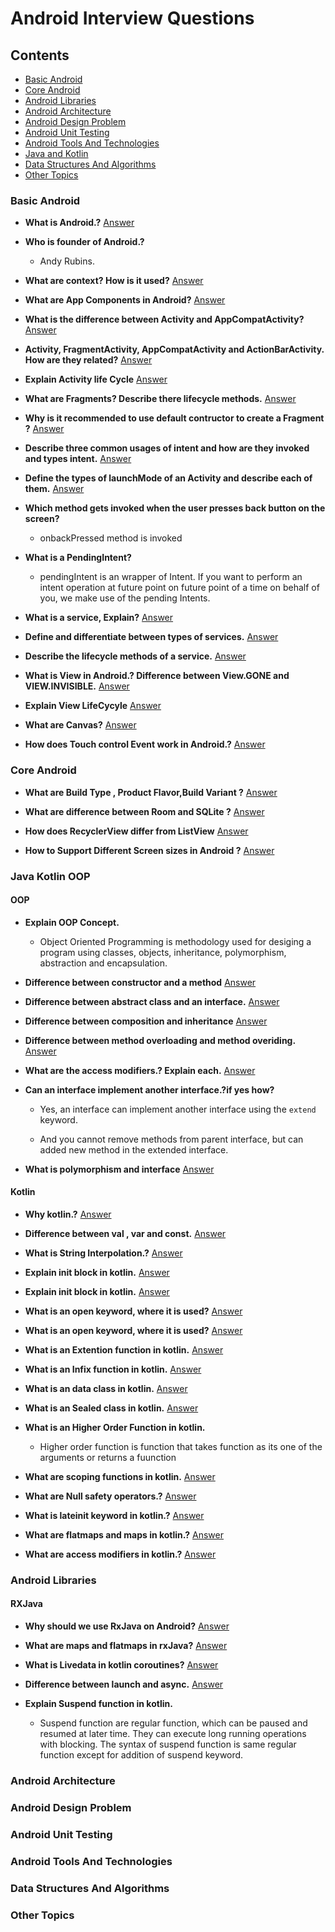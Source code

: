 # Android Interview Questions

## Contents
* [Basic Android](#basic-android)
* [Core Android](#core-android)
* [Android Libraries](#android-libraries)
* [Android Architecture](#android-architecture)
* [Android Design Problem](#android-design-problem)
* [Android Unit Testing](#android-unit-testing)
* [Android Tools And Technologies](#android-tools-and-technologies)
* [Java and Kotlin](#java-and-kotlin)
* [Data Structures And Algorithms](#data-structures-and-algorithms)
* [Other Topics](#other-topics)

### Basic Android

* **What is Android.?** [Answer](https://github.com/Manohar2710/android-cheat-sheet/blob/master/Basic%20Android/What_is_Android.md)

* **Who is founder of Android.?**

	- Andy Rubins.

* **What are context? How is it used?** [Answer](https://github.com/Manohar2710/android-cheat-sheet/blob/master/Basic%20Android/What_is_Context.md)

* **What are App Components in Android?** [Answer](https://github.com/Manohar2710/android-cheat-sheet/blob/master/Basic%20Android/app_components.md)

* **What is the difference between Activity and AppCompatActivity?** [Answer](https://github.com/Manohar2710/android-cheat-sheet/blob/master/Basic%20Android/difference_between_Activity_and_AppCompatActivity.md)  

* **Activity, FragmentActivity, AppCompatActivity and ActionBarActivity. How are they related?** [Answer](https://github.com/Manohar2710/android-cheat-sheet/blob/master/Basic%20Android/How_are_they_related.md)  

* **Explain Activity life Cycle** [Answer](https://github.com/Manohar2710/android-cheat-sheet/blob/master/Basic%20Android/Explain_Activity_life_Cycle.md)

* **What are Fragments? Describe there lifecycle methods.** [Answer](https://github.com/Manohar2710/android-cheat-sheet/blob/master/Basic%20Android/What_are_Fragments.md)

* **Why is it recommended to use default contructor to create a Fragment ?** [Answer](https://github.com/Manohar2710/android-cheat-sheet/blob/master/Basic%20Android/Why_Default_Constructor.md)

* **Describe three common usages of intent and how are they invoked and types intent.** [Answer](https://github.com/Manohar2710/android-cheat-sheet/blob/master/Basic%20Android/common_usages_of_intent.md)  

* **Define the types of launchMode of an Activity and describe each of them.** [Answer](https://github.com/Manohar2710/android-cheat-sheet/blob/master/Basic%20Android/types_of_launchModes.md)   

* **Which method gets invoked when the user presses back button on the screen?**  
	- onbackPressed method is invoked   

* **What is a PendingIntent?**  
	- pendingIntent is an wrapper of Intent. If you want to perform an intent operation at future point on future point of a time on behalf of you, we make use of the pending Intents.   

* **What is a service, Explain?** [Answer](https://github.com/Manohar2710/android-cheat-sheet/blob/master/Basic%20Android/What_is_a_service.md) 

* **Define and differentiate between types of services.** [Answer](https://github.com/Manohar2710/android-cheat-sheet/blob/master/Basic%20Android/two_types_of_services.md)  

* **Describe the lifecycle methods of a service.** [Answer](https://github.com/Manohar2710/android-cheat-sheet/blob/master/Basic%20Android/lifecycle_methods_of_a_service.md)   

* **What is View in Android.? Difference between View.GONE and VIEW.INVISIBLE.** [Answer](https://github.com/Manohar2710/android-cheat-sheet/blob/master/Basic%20Android/View_in_Android.md)

* **Explain View LifeCycyle** [Answer](https://github.com/Manohar2710/android-cheat-sheet/blob/master/Core%20Android/View_LifeCycyle.md) 

* **What are Canvas?** [Answer](https://github.com/Manohar2710/android-cheat-sheet/blob/master/Core%20Android/what_are_canvas.md) 

* **How does Touch control Event work in Android.?** [Answer](https://github.com/Manohar2710/android-cheat-sheet/blob/master/Core%20Android/what_are_touch_control_event.md)


### Core Android

* **What are Build Type , Product Flavor,Build Variant ?** [Answer](https://github.com/Manohar2710/android-cheat-sheet/blob/master/Core%20Android/Build_Type_Product_Flavor_Build_Variant.md)    

* **What are difference between Room and SQLite ?** [Answer](https://github.com/Manohar2710/android-cheat-sheet/blob/master/Core%20Android/Room_and_SQLite.md) 

* **How does RecyclerView differ from ListView** [Answer](https://github.com/Manohar2710/android-cheat-sheet/blob/master/Core%20Android/RecyclerView_differ_from_ListView.md)  

* **How to Support Different Screen sizes in Android ?** [Answer](https://github.com/Manohar2710/android-cheat-sheet/blob/master/Core%20Android/Different_Screen_sizes.md) 


### Java Kotlin OOP

#### OOP
* **Explain OOP Concept.** 
	- Object Oriented Programming is methodology used for desiging a program using classes, objects, inheritance, polymorphism, abstraction and encapsulation.

* **Difference between constructor and a method** [Answer](https://github.com/Manohar2710/android-cheat-sheet/blob/master/Java%20Kotlin/diff_const_and_method.md) 

* **Difference between abstract class and an interface.** [Answer](https://github.com/Manohar2710/android-cheat-sheet/blob/master/Java%20Kotlin/diff_abstract_interface.md)

* **Difference between composition and inheritance** [Answer](https://github.com/Manohar2710/android-cheat-sheet/blob/master/Java%20Kotlin/diff_composition_inheritance.md)

* **Difference between method overloading and method overiding.** [Answer](https://github.com/Manohar2710/android-cheat-sheet/blob/master/Java%20Kotlin/diff_method_overriding_overloading.md)

* **What are the access modifiers.? Explain each.** [Answer](https://github.com/Manohar2710/android-cheat-sheet/blob/master/Java%20Kotlin/access_modifiers.md)

* **Can an interface implement another interface.?if yes how?**
	- Yes, an interface can implement another interface using the `extend` keyword.

	- And you cannot remove methods from parent interface, but can added new method in the extended interface.

* **What is polymorphism and interface** [Answer](https://github.com/Manohar2710/android-cheat-sheet/blob/master/Java%20Kotlin/polymorphism_and_inheritance.md) 


#### Kotlin
* **Why kotlin.?** [Answer](https://github.com/Manohar2710/android-cheat-sheet/blob/master/Java%20Kotlin/why_kotlin.md) 

* **Difference between val , var and const.** [Answer](https://github.com/Manohar2710/android-cheat-sheet/blob/master/Java%20Kotlin/diff_val_var_const.md) 

* **What is String Interpolation.?** [Answer](https://github.com/Manohar2710/android-cheat-sheet/blob/master/Java%20Kotlin/string_interpolation.md)

* **Explain init block in kotlin.** [Answer](https://github.com/Manohar2710/android-cheat-sheet/blob/master/Java%20Kotlin/init_block.md)
 
* **Explain init block in kotlin.** [Answer](https://github.com/Manohar2710/android-cheat-sheet/blob/master/Java%20Kotlin/init_block.md)

* **What is an open keyword, where it is used?** [Answer](https://github.com/Manohar2710/android-cheat-sheet/blob/master/Java%20Kotlin/open_keyword.md)

* **What is an open keyword, where it is used?** [Answer](https://github.com/Manohar2710/android-cheat-sheet/blob/master/Java%20Kotlin/open_keyword.md)

* **What is an Extention function in kotlin.** [Answer](https://github.com/Manohar2710/android-cheat-sheet/blob/master/Java%20Kotlin/extention_function.md)

* **What is an Infix function in kotlin.** [Answer](https://github.com/Manohar2710/android-cheat-sheet/blob/master/Java%20Kotlin/infix_function.md)

* **What is an data class in kotlin.** [Answer](https://github.com/Manohar2710/android-cheat-sheet/blob/master/Java%20Kotlin/data_class.md)

* **What is an Sealed class in kotlin.** [Answer](https://github.com/Manohar2710/android-cheat-sheet/blob/master/Java%20Kotlin/Sealed_class.md)

* **What is an Higher Order Function in kotlin.** 
	- Higher order function is function that takes function as its one of the arguments or returns a fuunction 

* **What are scoping functions in kotlin.** [Answer](https://github.com/Manohar2710/android-cheat-sheet/blob/master/Java%20Kotlin/scoping_functions.md)

* **What are Null safety operators.?** [Answer](https://github.com/Manohar2710/android-cheat-sheet/blob/master/Java%20Kotlin/null_safetty_operator.md)

* **What is lateinit keyword in kotlin.?** [Answer](https://github.com/Manohar2710/android-cheat-sheet/blob/master/Java%20Kotlin/lateinit_keyword.md)

* **What are flatmaps and maps in kotlin.?** [Answer](https://github.com/Manohar2710/android-cheat-sheet/blob/master/Java%20Kotlin/flatmap_and_map.md)

* **What are access modifiers in kotlin.?** [Answer](https://github.com/Manohar2710/android-cheat-sheet/blob/master/Java%20Kotlin/access_modifiers.md)

    
### Android Libraries

#### RXJava

* **Why should we use RxJava on Android?** [Answer](https://github.com/Manohar2710/android-cheat-sheet/blob/master/Android%20Libraries/RxJava_on_Android.md) 

* **What are maps and flatmaps in rxJava?** [Answer](https://github.com/Manohar2710/android-cheat-sheet/blob/master/Android%20Libraries/maps_and_flatmaps_in_rxJava.md) 

* **What is Livedata in kotlin coroutines?** [Answer](https://github.com/Manohar2710/android-cheat-sheet/blob/master/Android%20Libraries/livedata_in_kotlin.md) 

* **Difference between launch and async.** [Answer](https://github.com/Manohar2710/android-cheat-sheet/blob/master/Android%20Libraries/diff_launch_asynch.md) 

* **Explain Suspend function in kotlin.**
	- Suspend function are regular function, which can be paused and resumed at later time. They can execute long running operations with blocking. The syntax of suspend function is same regular function except for addition of suspend keyword. 


### Android Architecture

### Android Design Problem  

### Android Unit Testing  

### Android Tools And Technologies  

### Data Structures And Algorithms

### Other Topics